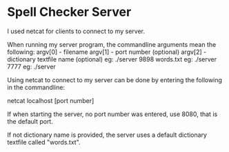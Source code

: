 # Spell Checker Server
I used netcat for clients to connect to my server.

When running my server program, the commandline arguments mean the following:
argv[0] - filename
argv[1] - port number (optional)
argv[2] - dictionary textfile name (optional)
eg: ./server 9898 words.txt
eg: ./server 7777
eg: ./server

Using netcat to connect to my server can be done by entering the following
in the commandline:

netcat localhost [port number]

If when starting the server, no port number was entered, use 8080, that is the
default port.

If not dictionary name is provided, the server uses a default dictionary textfile called "words.txt".
